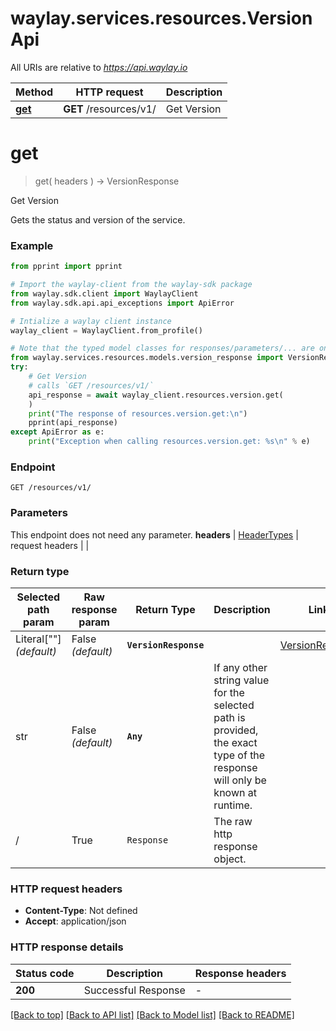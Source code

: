 # waylay.services.resources.VersionApi

All URIs are relative to *https://api.waylay.io*

Method | HTTP request | Description
------------- | ------------- | -------------
[**get**](VersionApi.md#get) | **GET** /resources/v1/ | Get Version

# **get**
> get(
> headers
> ) -> VersionResponse

Get Version

Gets the status and version of the service.

### Example

```python
from pprint import pprint

# Import the waylay-client from the waylay-sdk package
from waylay.sdk.client import WaylayClient
from waylay.sdk.api.api_exceptions import ApiError

# Intialize a waylay client instance
waylay_client = WaylayClient.from_profile()

# Note that the typed model classes for responses/parameters/... are only available when `waylay-sdk-resources-types` is installed
from waylay.services.resources.models.version_response import VersionResponse
try:
    # Get Version
    # calls `GET /resources/v1/`
    api_response = await waylay_client.resources.version.get(
    )
    print("The response of resources.version.get:\n")
    pprint(api_response)
except ApiError as e:
    print("Exception when calling resources.version.get: %s\n" % e)
```

### Endpoint
```
GET /resources/v1/
```
### Parameters

This endpoint does not need any parameter.
**headers** | [HeaderTypes](Operation.md#req_headers) | request headers |  | 

### Return type

Selected path param | Raw response param | Return Type  | Description | Links
------------------- | ------------------ | ------------ | ----------- | -----
Literal[""] _(default)_  | False _(default)_ | **`VersionResponse`** |  | [VersionResponse](VersionResponse.md)
str | False _(default)_ | **`Any`** | If any other string value for the selected path is provided, the exact type of the response will only be known at runtime. | 
/ | True | `Response` | The raw http response object.

### HTTP request headers

 - **Content-Type**: Not defined
 - **Accept**: application/json

### HTTP response details

| Status code | Description | Response headers |
|-------------|-------------|------------------|
**200** | Successful Response |  -  |

[[Back to top]](#) [[Back to API list]](../README.md#documentation-for-api-endpoints) [[Back to Model list]](../README.md#documentation-for-models) [[Back to README]](../README.md)

